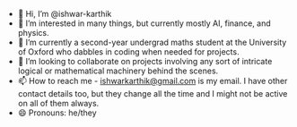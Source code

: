- 👋 Hi, I’m @ishwar-karthik
- 👀 I’m interested in many things, but currently mostly AI, finance, and physics.
- 🌱 I’m currently a second-year undergrad maths student at the University of Oxford who dabbles in coding when needed for projects.
- 💞️ I’m looking to collaborate on projects involving any sort of intricate logical or mathematical machinery behind the scenes.
- 📫 How to reach me - ishwarkarthik@gmail.com is my email. I have other contact details too, but they change all the time and I might not be active on all of them always.
- 😄 Pronouns: he/they

<!---
ishwar-karthik/ishwar-karthik is a ✨ special ✨ repository because its `README.md` (this file) appears on your GitHub profile.
You can click the Preview link to take a look at your changes.
--->
